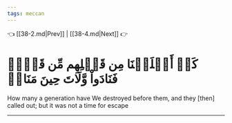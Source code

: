 ```yaml
---
tags: meccan
---
```


👈 [[38-2.md|Prev]] | [[38-4.md|Next]] 👉

# كَمۡ أَهۡلَكۡنَا مِن قَبۡلِهِم مِّن قَرۡنٖ فَنَادَواْ وَّلَاتَ حِينَ مَنَاصٖ

How many a generation have We destroyed before them, and they [then] called out; but it was not a time for escape

---

